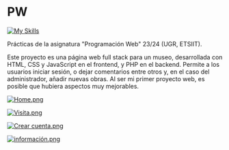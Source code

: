 # PW

[![My Skills](https://skillicons.dev/icons?i=html,css,js,php,mysql)](https://skillicons.dev)

Prácticas de la asignatura "Programación Web" 23/24 (UGR, ETSIIT).  

Este proyecto es una página web full stack para un museo, desarrollada con HTML, CSS y JavaScript en el frontend, y PHP en el backend. Permite a los usuarios iniciar sesión, o dejar comentarios entre otros y, en el caso del administrador, añadir nuevas obras. Al ser mi primer proyecto web, es posible que hubiera aspectos muy mejorables.

[![Home.png](https://i.postimg.cc/xdwxCb9n/Captura.png)](https://postimg.cc/xkPyp8k4)

[![Visita.png](https://i.postimg.cc/NMtFBp2t/Captura.png)](https://postimg.cc/Z9f4LPLs)

[![Crear cuenta.png](https://i.postimg.cc/05J2Mgxf/Captura.png)](https://postimg.cc/G9d1V548)

[![información.png](https://i.postimg.cc/x1cyrTLQ/Captura.png)](https://postimg.cc/dhcTrFWN)
